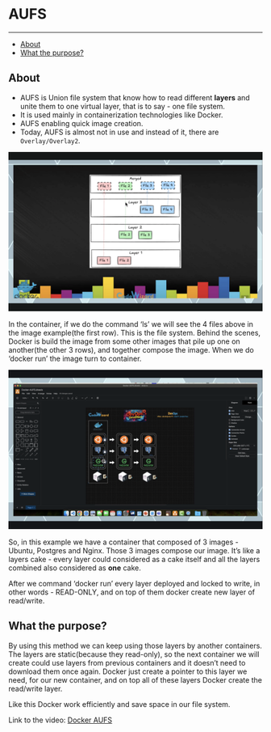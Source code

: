 <!-- omit in toc -->
# AUFS


---

- [About](#about)
- [What the purpose?](#what-the-purpose)

## About

- AUFS is Union file system that know how to read different **layers** and unite them to one virtual layer, that is to say - one file system. 
- It is used mainly in containerization technologies like Docker. 
- AUFS enabling quick image creation.
- Today, AUFS is almost not in use and instead of it, there are `Overlay/Overlay2`.

![](/Content/docker/resources/images/aufs-example.png)

In the container, if we do the command ‘ls’ we will see the 4 files above in the 
image example(the first row). This is the file system. 
Behind the scenes, Docker is build the image from some other images that pile up 
one on another(the other 3 rows), and together compose the image. 
When we do ‘docker run’ the image turn to container.

![](/Content/docker/resources/images/image-example.png)

So, in this example we have a container that composed of 3 images - Ubuntu, Postgres and Nginx. 
Those 3 images compose our image. It’s like a layers cake - every layer could considered as a cake 
itself and all the layers combined also considered as **one** cake.

After we command ‘docker run’ every layer deployed and locked to write, in other words - READ-ONLY, 
and on top of them docker create new layer of read/write. 

## What the purpose?
By using this method we can keep using those layers by another containers. 
The layers are static(because they read-only), so the next container we will create could use layers 
from previous containers and it doesn’t need to download them once again. 
Docker just create a pointer to this layer we need, for our new container, 
and on top all of these layers Docker create the read/write layer.

Like this Docker work efficiently and save space in our file system.

Link to the video: [Docker AUFS](https://www.youtube.com/watch?v=wuC2NsA_Syk)






